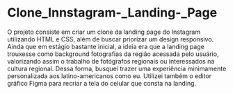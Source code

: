 # Clone_Innstagram-_Landing-_Page
O projeto consiste em criar um clone da landing page do Instagram utilizando HTML e CSS, além de buscar priorizar um design responsivo. Ainda que em estágio bastante inicial, a ideia era que a landing page trouxesse como background fotografias da região acessada pelo usuário, valorizando assim o trabalho de fotógrafos regionais ou interessados na cultura regional. Dessa forma, busquei trazer uma experiência minimamente personalizada aos latino-americanos como eu. Utilizei também o editor gráfico Figma para recriar a tela do celular que consta na landing. 
